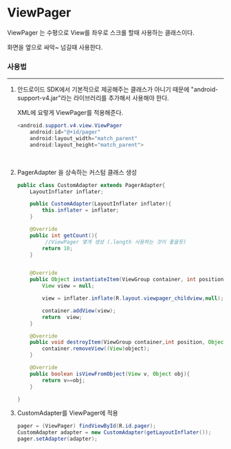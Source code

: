 # ViewPager

ViewPager 는 수평으로 View를 좌우로 스크롤 할때 사용하는 클래스이다.

화면을 옆으로 싸악~ 넘길때 사용한다.



### 사용법

-----------

1. 안드로이드 SDK에서 기본적으로 제공해주는 클래스가 아니기 때문에 "android-support-v4.jar"라는 라이브러리를 추가해서 사용해야 한다. 

   XML에 요렇게 ViewPager를 적용해준다.

   ```java
   <android.support.v4.view.ViewPager
       android:id="@+id/pager"
       android:layout_width="match_parent"
       android:layout_height="match_parent">
   ```

   ​

2. PagerAdapter 을 상속하는 커스텀 클래스 생성

   ```Java
   public class CustomAdapter extends PagerAdapter{
       LayoutInflater inflater;

       public CustomAdapter(LayoutInflater inflater){
           this.inflater = inflater;
       }

       @Override
       public int getCount(){
         	//ViewPager 몇개 생성 (.length 사용하는 것이 좋을듯)
           return 10;
       }


       @Override
       public Object instantiateItem(ViewGroup container, int position){
           View view = null;

           view = inflater.inflate(R.layout.viewpager_childview,null);

           container.addView(view);
           return  view;
       }

       @Override
       public void destroyItem(ViewGroup container,int position, Object object){
           container.removeView((View)object);
       }

       @Override
       public boolean isViewFromObject(View v, Object obj){
           return v==obj;
       }

   }
   ```



3. CustomAdapter를 ViewPager에 적용

   ```java
   pager = (ViewPager) findViewById(R.id.pager);
   CustomAdapter adapter = new CustomAdapter(getLayoutInflater());
   pager.setAdapter(adapter);
   ```

   ​

